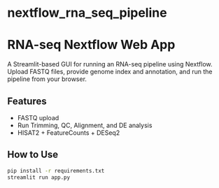 # nextflow_rna_seq_pipeline
# RNA-seq Nextflow Web App

A Streamlit-based GUI for running an RNA-seq pipeline using Nextflow. Upload FASTQ files, provide genome index and annotation, and run the pipeline from your browser.

## Features
- FASTQ upload
- Run Trimming, QC, Alignment, and DE analysis
- HISAT2 + FeatureCounts + DESeq2

## How to Use

```bash
pip install -r requirements.txt
streamlit run app.py

